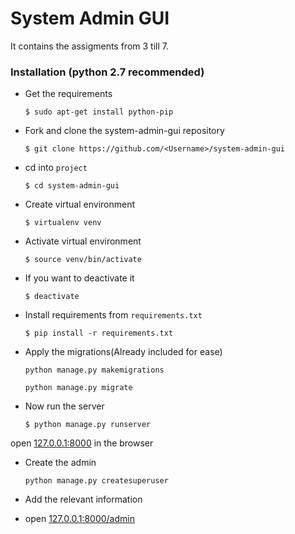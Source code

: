 # System Admin GUI
It contains the assigments from 3 till 7.

### Installation (python 2.7 recommended)

- Get the requirements

    `$ sudo apt-get install python-pip`

- Fork and clone the system-admin-gui repository

	`$ git clone https://github.com/<Username>/system-admin-gui`

- cd into `project`

	`$ cd system-admin-gui`

- Create virtual environment

	`$ virtualenv venv`

- Activate virtual environment

	`$ source venv/bin/activate`

- If you want to deactivate it

	`$ deactivate`

- Install requirements from `requirements.txt`

    `$ pip install -r requirements.txt`

- Apply the migrations(Already included for ease)

	`python manage.py makemigrations`

	`python manage.py migrate`

- Now run the server

	`$ python manage.py runserver`

open [127.0.0.1:8000](127.0.0.1:8000) in the browser

- Create the admin

	`python manage.py createsuperuser`

- Add the relevant information

- open [127.0.0.1:8000/admin](127.0.0.1:8000/admin)
